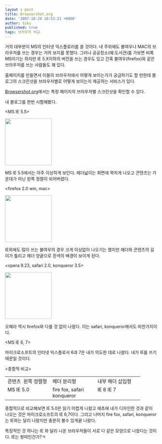 ```yaml
---
layout : post
title: Browsershot.org
date: '2007-10-29 10:53:21 +0900'
author: Siku
published: true
tags: 브라우저 비교
---
```

거의 대부분이 MS의 인터넷 익스플로러를 쓸 것이다. 내 주위에도 불여우나 MAC의 브라우저를 쓰는 경우는 거의 보지를 못했다. 그러나 공공장소(예:도서관)를 가보면 비록 MS이기는 하지만 IE 5.X이하의 버전을 쓰는 경우도 있고 간혹 불여우(firefox)와 같은 브라우저를 쓰는 사람들도 꽤 있다.

홈페이지를 만들면서 이들의 브라우저에서 어떻게 보이는가가 궁금하기도 할 만한데 블로그의 스크린샷을 브라우저별로 어떻게 보이는지 제공하는 서비스가 있다.

<a href="http://browsershot.org/">Browsershot.org</a>에서는 특정 페이지의 브라우저별 스크린샷을 확인할 수 있다.

내 블로그를 한번 시험해봤다.

&lt;MS IE 5.5&gt;

<a href="http://moneyup.host6.hostment.info/%5B##_ATTACH_PATH_##%5D/ck090000000000.png"><img src="http://moneyup.host6.hostment.info/attach/1/ck090000000001.png" alt="" height="154" /></a>

MS IE 5.5에서는 아주 이상하게 보인다. 헤더넓이는 화면에 꽉차게 나오고 콘텐츠는 가운데가 아닌 왼쪽 정렬이 되어버렸다.

&lt;firefox 2.0 win, mac&gt;

<a href="http://moneyup.host6.hostment.info/%5B##_ATTACH_PATH_##%5D/ck090000000002.png"><img src="http://moneyup.host6.hostment.info/attach/1/dk130000000001.png" alt="" height="154" /></a>

IE외에도 많이 쓰는 불여우의 경우 크게 이상없이 나오기는 했지만 헤더와 콘텐츠의 길이가 틀리고 헤더 양끝으로 흰색의 배경이 보이게 된다.

&lt;opera 9.23, safari 2.0, konqueror 3.5&gt;

<a href="http://moneyup.host6.hostment.info/%5B##_ATTACH_PATH_##%5D/dk130000000002.png"><img src="http://moneyup.host6.hostment.info/attach/1/ck090000000003.png" alt="" height="154" /></a>

오페라 역시 firefox와 다를 것 없이 나왔다. 이는 safari, konqueror에서도 마찬가지이다.

&lt;MS IE 6, 7&gt;

마이크로소프트의 인터넷 익스플로서 6과 7은 내가 의도한 데로 나왔다. 내가 IE를 쓰기 때문일 것이다.

&lt;종합적 비교&gt;
<table border="0" cellspacing="0" cellpadding="2" width="400">
<tbody>
<tr>
<td width="133" valign="top">콘텐츠  왼쪽 정렬형</td>
<td width="133" valign="top">헤더 분리형</td>
<td width="133" valign="top">내부 해더 삽입형</td>
</tr>
<tr>
<td width="133" valign="top">MS IE 5.0</td>
<td width="133" valign="top">fire fox,
safari
konqueror</td>
<td width="133" valign="top">IE 6
IE 7</td>
</tr>
</tbody></table>
종합적으로 비교해보면 IE 5.0은 읽기 어렵게 나왔고 애초에 내가 디자인한 것과 같이 나오는 것은 마이크로소프트의 IE 6,7이다. 그리고 나머지 fire fox, safari, konqueror는 IE와는 달리 나왔지만 충분히 볼수 있게끝 나왔다.

특징적인 것 하나는 IE 와 달리 나온 브라우저들이 서로 다 같은 모양으로 나왔다는 것이다. IE는 왕따인건가?ㅋ

